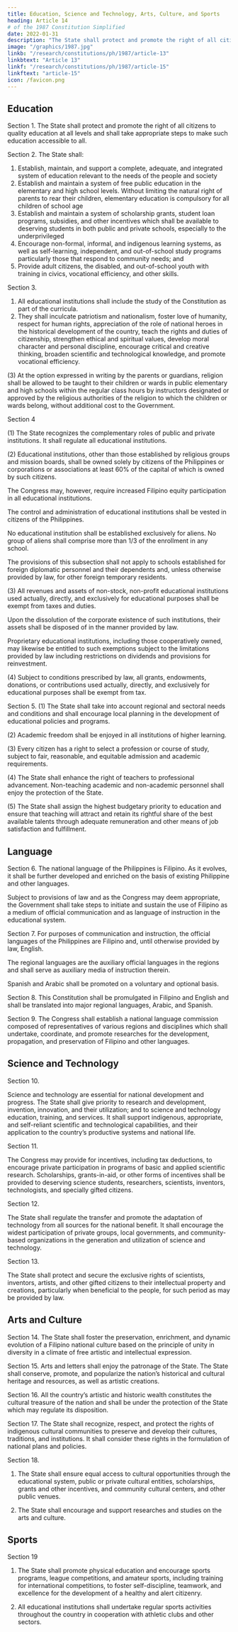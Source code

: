 ```yaml
---
title: Education, Science and Technology, Arts, Culture, and Sports
heading: Article 14
# of the 1987 Constitution Simplified
date: 2022-01-31
description: "The State shall protect and promote the right of all citizens to quality education at all levels and shall take appropriate steps to make such education accessible to all"
image: "/graphics/1987.jpg"
linkb: "/research/constitutions/ph/1987/article-13"
linkbtext: "Article 13"
linkf: "/research/constitutions/ph/1987/article-15"
linkftext: "article-15"
icon: /favicon.png
---
```



## Education

Section 1. The State shall protect and promote the right of all citizens to quality education at all levels and shall take appropriate steps to make such education accessible to all.

Section 2. The State shall:

1. Establish, maintain, and support a complete, adequate, and integrated system of education relevant to the needs of the people and society
2. Establish and maintain a system of free public education in the elementary and high school levels. Without limiting the natural right of parents to rear their children, elementary education is compulsory for all children of school age
3. Establish and maintain a system of scholarship grants, student loan programs, subsidies, and other incentives which shall be available to deserving students in both public and private schools, especially to the underprivileged
4. Encourage non-formal, informal, and indigenous learning systems, as well as self-learning, independent, and out-of-school study programs particularly those that respond to community needs; and
5. Provide adult citizens, the disabled, and out-of-school youth with training in civics, vocational efficiency, and other skills.

Section 3.

1. All educational institutions shall include the study of the Constitution as part of the curricula.
2. They shall inculcate patriotism and nationalism, foster love of humanity, respect for human rights, appreciation of the role of national heroes in the historical development of the country, teach the rights and duties of citizenship, strengthen ethical and spiritual values, develop moral character and personal discipline, encourage critical and creative thinking, broaden scientific and technological knowledge, and promote vocational efficiency.

(3) At the option expressed in writing by the parents or guardians, religion shall be allowed to be taught to their children or wards in public elementary and high schools within the regular class hours by instructors designated or approved by the religious authorities of the religion to which the children or wards belong, without additional cost to the Government.

Section 4

(1) The State recognizes the complementary roles of public and private institutions. It  shall regulate all educational institutions.

(2) Educational institutions, other than those established by religious groups and mission boards, shall be owned solely by citizens of the Philippines or corporations or associations at least 60% of the capital of which is owned by such citizens. 

The Congress may, however, require increased Filipino equity participation in all educational institutions.

The control and administration of educational institutions shall be vested in citizens of the Philippines.

No educational institution shall be established exclusively for aliens. No group of aliens shall comprise more than 1/3 of the enrollment in any school. 

The provisions of this subsection shall not apply to schools established for foreign diplomatic personnel and their dependents and, unless otherwise provided by law, for other foreign temporary residents.

(3) All revenues and assets of non-stock, non-profit educational institutions used actually, directly, and exclusively for educational purposes shall be exempt from taxes and duties. 

Upon the dissolution of the corporate existence of such institutions, their assets shall be disposed of in the manner provided by law.

Proprietary educational institutions, including those cooperatively owned, may likewise be entitled to such exemptions subject to the limitations provided by law including restrictions on dividends and provisions for reinvestment.

(4) Subject to conditions prescribed by law, all grants, endowments, donations, or contributions used actually, directly, and exclusively for educational purposes shall be exempt from tax.

Section 5. (1) The State shall take into account regional and sectoral needs and conditions and shall encourage local planning in the development of educational policies and programs.

(2) Academic freedom shall be enjoyed in all institutions of higher learning.

(3) Every citizen has a right to select a profession or course of study, subject to fair, reasonable, and equitable admission and academic requirements.

(4) The State shall enhance the right of teachers to professional advancement. Non-teaching academic and non-academic personnel shall enjoy the protection of the State.

(5) The State shall assign the highest budgetary priority to education and ensure that teaching will attract and retain its rightful share of the best available talents through adequate remuneration and other means of job satisfaction and fulfillment.


## Language

Section 6. The national language of the Philippines is Filipino. As it evolves, it shall be further developed and enriched on the basis of existing Philippine and other languages.

Subject to provisions of law and as the Congress may deem appropriate, the Government shall take steps to initiate and sustain the use of Filipino as a medium of official communication and as language of instruction in the educational system.

Section 7. For purposes of communication and instruction, the official languages of the Philippines are Filipino and, until otherwise provided by law, English.

The regional languages are the auxiliary official languages in the regions and shall serve as auxiliary media of instruction therein.

Spanish and Arabic shall be promoted on a voluntary and optional basis.

Section 8. This Constitution shall be promulgated in Filipino and English and shall be translated into major regional languages, Arabic, and Spanish.

Section 9. The Congress shall establish a national language commission composed of representatives of various regions and disciplines which shall undertake, coordinate, and promote researches for the development, propagation, and preservation of Filipino and other languages.


## Science and Technology

Section 10. 

Science and technology are essential for national development and progress. The State shall give priority to research and development, invention, innovation, and their utilization; and to science and technology education, training, and services. It shall support indigenous, appropriate, and self-reliant scientific and technological capabilities, and their application to the country’s productive systems and national life.

Section 11. 

The Congress may provide for incentives, including tax deductions, to encourage private participation in programs of basic and applied scientific research. Scholarships, grants-in-aid, or other forms of incentives shall be provided to deserving science students, researchers, scientists, inventors, technologists, and specially gifted citizens.

Section 12. 

The State shall regulate the transfer and promote the adaptation of technology from all sources for the national benefit. It shall encourage the widest participation of private groups, local governments, and community-based organizations in the generation and utilization of science and technology.

Section 13. 

The State shall protect and secure the exclusive rights of scientists, inventors, artists, and other gifted citizens to their intellectual property and creations, particularly when beneficial to the people, for such period as may be provided by law.


## Arts and Culture

Section 14. The State shall foster the preservation, enrichment, and dynamic evolution of a Filipino national culture based on the principle of unity in diversity in a climate of free artistic and intellectual expression.

Section 15. Arts and letters shall enjoy the patronage of the State. The State shall conserve, promote, and popularize the nation’s historical and cultural heritage and resources, as well as artistic creations.

Section 16. All the country’s artistic and historic wealth constitutes the cultural treasure of the nation and shall be under the protection of the State which may regulate its disposition.

Section 17. The State shall recognize, respect, and protect the rights of indigenous cultural communities to preserve and develop their cultures, traditions, and institutions. It shall consider these rights in the formulation of national plans and policies.

Section 18. 

1. The State shall ensure equal access to cultural opportunities through the educational system, public or private cultural entities, scholarships, grants and other incentives, and community cultural centers, and other public venues.

2. The State shall encourage and support researches and studies on the arts and culture.


## Sports

Section 19

1. The State shall promote physical education and encourage sports programs, league competitions, and amateur sports, including training for international competitions, to foster self-discipline, teamwork, and excellence for the development of a healthy and alert citizenry.

2. All educational institutions shall undertake regular sports activities throughout the country in cooperation with athletic clubs and other sectors.

